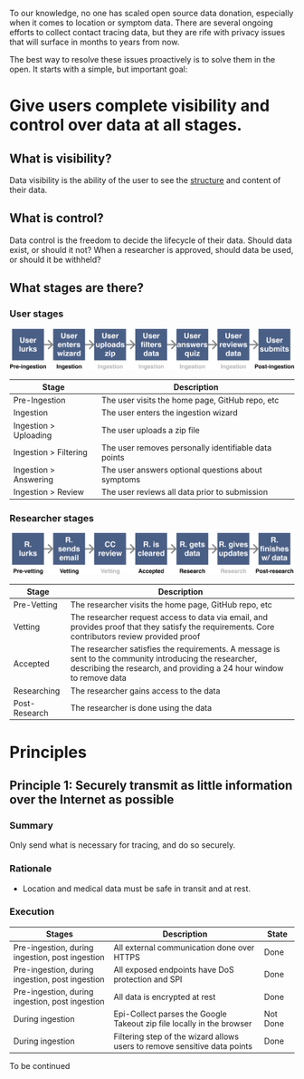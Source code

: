 To our knowledge, no one has scaled open source data donation, especially when it comes to location or symptom data.
There are several ongoing efforts to collect contact tracing data, but they are rife with privacy issues
that will surface in months to years from now.

The best way to resolve these issues proactively is to solve them in the open. It starts with a simple, but
important goal:

<h1>Give users complete visibility and control over data at all stages.</h1>

## What is visibility?
Data visibility is the ability of the user to see the [structure](./CONTACT_TRACING_DATASET_FORMAT.md) and content of their data.

## What is control?
Data control is the freedom to decide the lifecycle of their data. Should data exist, or should it not? When a researcher is approved, should data be used, or should it be withheld?

## What stages are there?

### User stages

![User stages](./docs/assets/user-stages.png)

| Stage | Description |
| --- | --- |
| Pre-Ingestion | The user visits the home page, GitHub repo, etc |
| Ingestion | The user enters the ingestion wizard |
| Ingestion > Uploading | The user uploads a zip file |
| Ingestion > Filtering | The user removes personally identifiable data points |
| Ingestion > Answering | The user answers optional questions about symptoms |
| Ingestion > Review | The user reviews all data prior to submission |

### Researcher stages

![Researcher stages](./docs/assets/researcher-stages.png)

| Stage | Description |
| --- | --- |
| Pre-Vetting | The researcher visits the home page, GitHub repo, etc |
| Vetting | The researcher request access to data via email, and provides proof that they satisfy the requirements. Core contributors review provided proof |
| Accepted | The researcher satisfies the requirements. A message is sent to the community introducing the researcher, describing the research, and providing a 24 hour window to remove data |
| Researching | The researcher gains access to the data |
| Post-Research | The researcher is done using the data |

# Principles

## Principle 1: Securely transmit as little information over the Internet as possible

### Summary
Only send what is necessary for tracing, and do so securely.
### Rationale
- Location and medical data must be safe in transit and at rest.
### Execution

| Stages | Description | State |
| --- | --- | --- |
| Pre-ingestion, during ingestion, post ingestion | All external communication done over HTTPS | Done |
| Pre-ingestion, during ingestion, post ingestion | All exposed endpoints have DoS protection and SPI | Done |
| Pre-ingestion, during ingestion, post ingestion | All data is encrypted at rest | Done |
| During ingestion | Epi-Collect parses the Google Takeout zip file locally in the browser | Not Done |
| During ingestion | Filtering step of the wizard allows users to remove sensitive data points | Done |

To be continued

